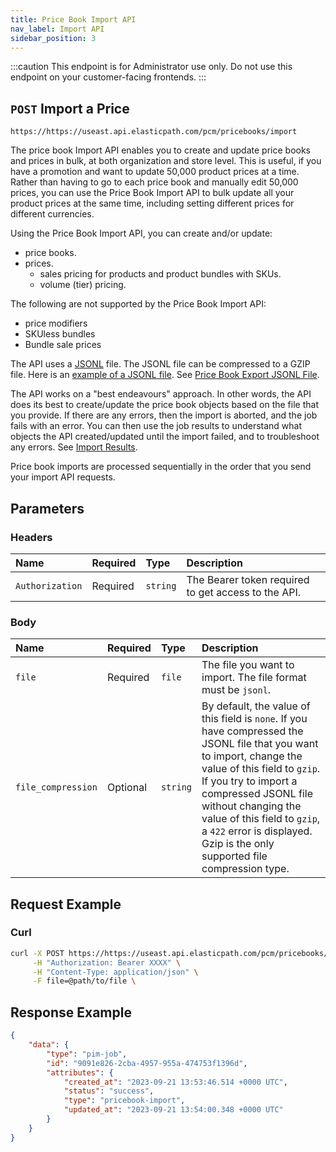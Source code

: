 ```yaml
---
title: Price Book Import API
nav_label: Import API
sidebar_position: 3
---
```


:::caution
This endpoint is for Administrator use only. Do not use this endpoint on your customer-facing frontends.
:::

## `POST` Import a Price

```http
https://https://useast.api.elasticpath.com/pcm/pricebooks/import
```

The price book Import API enables you to create and update price books and prices in bulk, at both organization and store level. This is useful, if you have a promotion and want to update 50,000 product prices at a time. Rather than having to go to each price book and manually edit 50,000 prices, you can use the Price Book Import API to bulk update all your product prices at the same time, including setting different prices for different currencies.

Using the Price Book Import API, you can create and/or update:

- price books.
- prices.
  - sales pricing for products and product bundles with SKUs.
  - volume (tier) pricing.

The following are not supported by the Price Book Import API:

- price modifiers
- SKUless bundles
- Bundle sale prices

The API uses a [JSONL](https://jsonlines.org/) file. The JSONL file can be compressed to a GZIP file. Here is an [example of a JSONL file](/assets/example_file_all.jsonl). See [Price Book Export JSONL File](/docs/pxm/pricebooks/price-import/pricebook-import-jsonl).

The API works on a "best endeavours" approach. In other words, the API does its best to create/update the price book objects based on the file that you provide. If there are any errors, then the import is aborted, and the job fails with an error. You can then use the job results to understand what objects the API created/updated until the import failed, and to troubleshoot any errors. See [Import Results](/docs/pxm/pricebooks/price-import/pricebook-import-results).

Price book imports are processed sequentially in the order that you send your import API requests.

## Parameters

### Headers

| Name | Required | Type | Description |
| :--- | :--- | :--- | :--- |
| `Authorization` | Required | `string` | The Bearer token required to get access to the API. |

### Body

| Name | Required | Type     | Description                                                                                                                                                                                                                                                                                                                                      |
| :--- |:---------|:---------|:-------------------------------------------------------------------------------------------------------------------------------------------------------------------------------------------------------------------------------------------------------------------------------------------------------------------------------------------------|
| `file` | Required | `file`   | The file you want to import. The file format must be `jsonl`.                                                                                                                                                                                                                                                                                    |
| `file_compression` | Optional | `string` | By default, the value of this field is `none`. If you have compressed the JSONL file that you want to import, change the value of this field to `gzip`. If you try to import a compressed JSONL file without changing the value of this field to `gzip`, a `422` error is displayed. Gzip is the only supported file compression type. |

## Request Example

### Curl

```bash
curl -X POST https://https://useast.api.elasticpath.com/pcm/pricebooks/import \
     -H "Authorization: Bearer XXXX" \
     -H "Content-Type: application/json" \
     -F file=@path/to/file \
```

## Response Example

```json
{
    "data": {
        "type": "pim-job",
        "id": "9091e826-2cba-4957-955a-474753f1396d",
        "attributes": {
            "created_at": "2023-09-21 13:53:46.514 +0000 UTC",
            "status": "success",
            "type": "pricebook-import",
            "updated_at": "2023-09-21 13:54:00.348 +0000 UTC"
        }
    }
}
```

